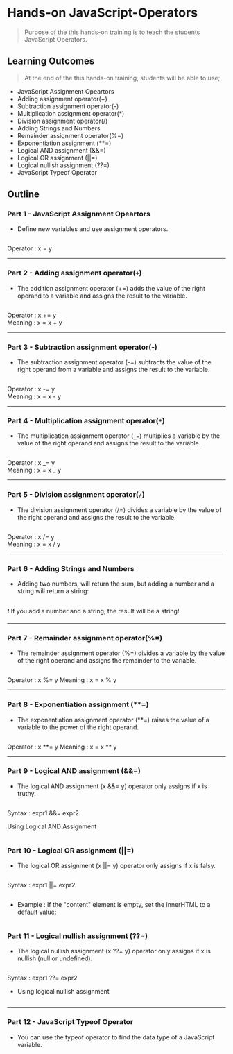 # Hands-on JavaScript-Operators

> Purpose of the this hands-on training is to teach the students JavaScript Operators.

## Learning Outcomes

> At the end of the this hands-on training, students will be able to use;

- JavaScript Assignment Opeartors
- Adding assignment operator(+)
- Subtraction assignment operator(-)
- Multiplication assignment operator(\*)
- Division assignment operator(/)
- Adding Strings and Numbers
- Remainder assignment operator(%=)
- Exponentiation assignment (\*\*=)
- Logical AND assignment (&&=)
- Logical OR assignment (||=)
- Logical nullish assignment (??=)
- JavaScript Typeof Operator

## Outline

### Part 1 - JavaScript Assignment Opeartors

- Define new variables and use assignment operators.

```js

```

Operator : x = y

---

### Part 2 - Adding assignment operator(`+`)

- The addition assignment operator (+=) adds the value of the right operand to a variable and assigns the result to the variable.

```js

```

Operator : x += y  
Meaning : x = x + y

---

### Part 3 - Subtraction assignment operator(-)

- The subtraction assignment operator (-=) subtracts the value of the right operand from a variable and assigns the result to the variable.

```js

```

Operator : x -= y  
Meaning : x = x - y

---

### Part 4 - Multiplication assignment operator(`*`)

>

- The multiplication assignment operator (`_=`) multiplies a variable by the value of the right operand and assigns the result to the variable.

```js

```

Operator : x _= y  
Meaning : x = x _ y

---

### Part 5 - Division assignment operator(`/`)

>

- The division assignment operator (/=) divides a variable by the value of the right operand and assigns the result to the variable.

```js

```

Operator : x /= y  
Meaning : x = x / y

---

### Part 6 - Adding Strings and Numbers

>

- Adding two numbers, will return the sum, but adding a number and a string will return a string:

```js

```

&#10071; If you add a number and a string, the result will be a string!

---

### Part 7 - Remainder assignment operator(%=)

>

- The remainder assignment operator (%=) divides a variable by the value of the right operand and assigns the remainder to the variable.

```js

```

Operator : x %= y
Meaning : x = x % y

---

### Part 8 - Exponentiation assignment (\*\*=)

>

- The exponentiation assignment operator (\*\*=) raises the value of a variable to the power of the right operand.

```js

```

Operator : x **= y
Meaning : x = x ** y

---

### Part 9 - Logical AND assignment (&&=)

>

- The logical AND assignment (x &&= y) operator only assigns if x is truthy.

```js

```

Syntax : expr1 &&= expr2

Using Logical AND Assignment

```js

```

### Part 10 - Logical OR assignment (||=)

>

- The logical OR assignment (x ||= y) operator only assigns if x is falsy.

```js

```

Syntax : expr1 ||= expr2

```js

```

- Example : If the "content" element is empty, set the innerHTML to a default value:

```js

```

### Part 11 - Logical nullish assignment (??=)

>

- The logical nullish assignment (x ??= y) operator only assigns if x is nullish (null or undefined).

```js

```

Syntax : expr1 ??= expr2

- Using logical nullish assignment

```js

```

---

### Part 12 - JavaScript Typeof Operator

>

- You can use the typeof operator to find the data type of a JavaScript variable.

```js

```
